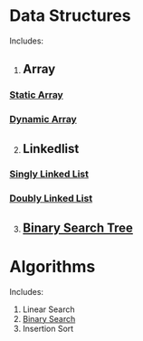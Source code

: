 # Data Structures
Includes:
1. ## Array
### [Static Array](https://github.com/Justin17727/Data_Structures_and_Algorithms/blob/main/StaticArray.c)
### [Dynamic Array](https://github.com/Justin17727/Data_Structures_and_Algorithms/blob/main/DynamicArray.c)
2. ## Linkedlist
### [Singly Linked List](https://github.com/Justin17727/Data_Structures_and_Algorithms/blob/main/SinglyLinkedList.c)
### [Doubly Linked List](https://github.com/Justin17727/Data_Structures_and_Algorithms/blob/main/DoublyLinkedList.c)
3. ## [Binary Search Tree](https://github.com/Justin17727/Data_Structures_and_Algorithms/blob/main/BinaryTree.c)

# Algorithms
Includes:
1. Linear Search
2. [Binary Search](https://github.com/Justin17727/Data_Structures_and_Algorithms/blob/main/BinarySearch.c)
3. Insertion Sort